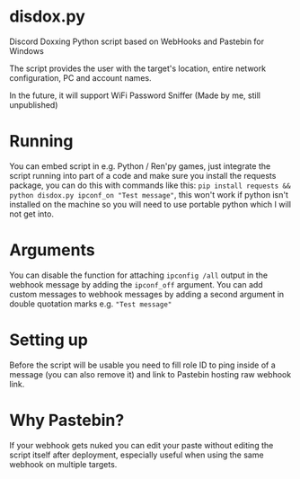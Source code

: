 # disdox.py
Discord Doxxing Python script based on WebHooks and Pastebin for Windows

The script provides the user with the target's location, entire network configuration, PC and account names.

In the future, it will support WiFi Password Sniffer (Made by me, still unpublished)

# Running
You can embed script in e.g. Python / Ren'py games, just integrate the script running into part of a code and make sure you install the requests package, you can do this with commands like this: ```pip install requests && python disdox.py ipconf_on "Test message"```, this won't work if python isn't installed on the machine so you will need to use portable python which I will not get into.

# Arguments
You can disable the function for attaching ```ipconfig /all``` output in the webhook message by adding the ```ipconf_off``` argument.
You can add custom messages to webhook messages by adding a second argument in double quotation marks e.g. ```"Test message"```

# Setting up
Before the script will be usable you need to fill role ID to ping inside of a message (you can also remove it) and link to Pastebin hosting raw webhook link.

# Why Pastebin?
If your webhook gets nuked you can edit your paste without editing the script itself after deployment, especially useful when using the same webhook on multiple targets.
